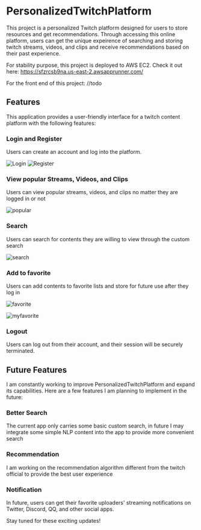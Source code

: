 # PersonalizedTwitchPlatform
This project is a personalized Twitch platform designed for users to store resources and get recommendations. 
Through accessing this online platform, users can get the unique expeirence of searching and storing twitch streams, videos, and clips and receive recommendations 
based on their past experience.

For stability purpose, this project is deployed to AWS EC2. 
Check it out here: 
https://sfzrcsb9na.us-east-2.awsapprunner.com/

For the front end of this project:
//todo

## Features

This application provides a user-friendly interface for a twitch content platform with the following features:

### Login and Register

Users can create an account and log into the platform. 

![Login](https://i.ibb.co/rbTq5zk/login.png)
![Register](https://i.ibb.co/pKYmJsd/register.png)

### View popular Streams, Videos, and Clips

Users can view popular streams, videos, and clips no matter they are logged in or not

![popular](https://i.ibb.co/4g0RZPg/popular.png)

### Search

Users can search for contents they are willing to view through the custom search

![search](https://i.ibb.co/2d2mpK9/search.png)

### Add to favorite

Users can add contents to favorite lists and store for future use after they log in

![favorite](https://i.ibb.co/DC5rw8w/favorite.png)

![myfavorite](https://i.ibb.co/JBKMmYk/myfavorite.png)

### Logout

Users can log out from their account, and their session will be securely terminated.

## Future Features

I am constantly working to improve PersonalizedTwitchPlatform and expand its capabilities. Here are a few features I am planning to implement in the future:

### Better Search

The current app only carries some basic custom search, in future I may integrate some simple NLP content into the app to provide more convenient search

### Recommendation

I am working on the recommendation algorithm different from the twitch official to provide the best user experience

### Notification

In future, users can get their favorite uploaders' streaming notifications on Twitter, Discord, QQ, and other social apps.  


Stay tuned for these exciting updates!
